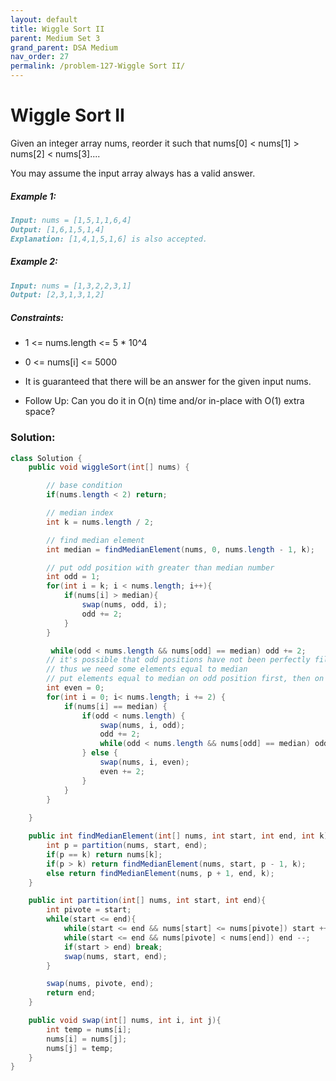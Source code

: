 ```yaml
---
layout: default
title: Wiggle Sort II
parent: Medium Set 3
grand_parent: DSA Medium
nav_order: 27
permalink: /problem-127-Wiggle Sort II/
---
```

# Wiggle Sort II
Given an integer array nums, reorder it such that nums[0] < nums[1] > nums[2] < nums[3]....

You may assume the input array always has a valid answer.

##### Example 1:
```markdown
Input: nums = [1,5,1,1,6,4]
Output: [1,6,1,5,1,4]
Explanation: [1,4,1,5,1,6] is also accepted.
```
##### Example 2:
```markdown
Input: nums = [1,3,2,2,3,1]
Output: [2,3,1,3,1,2]
```
##### Constraints:
* 1 <= nums.length <= 5 * 10^4
* 0 <= nums[i] <= 5000
* It is guaranteed that there will be an answer for the given input nums.

* Follow Up: Can you do it in O(n) time and/or in-place with O(1) extra space?

### Solution:
```java
class Solution {
    public void wiggleSort(int[] nums) {

        // base condition
        if(nums.length < 2) return;

        // median index
        int k = nums.length / 2;

        // find median element
        int median = findMedianElement(nums, 0, nums.length - 1, k);

        // put odd position with greater than median number
        int odd = 1;
        for(int i = k; i < nums.length; i++){
            if(nums[i] > median){
                swap(nums, odd, i);
                odd += 2;
            }
        }

         while(odd < nums.length && nums[odd] == median) odd += 2;
        // it's possible that odd positions have not been perfectly filled by elements larger than median.
        // thus we need some elements equal to median
        // put elements equal to median on odd position first, then on even position 0, 2, 4 ...
        int even = 0;
        for(int i = 0; i< nums.length; i += 2) {
            if(nums[i] == median) {
                if(odd < nums.length) {
                    swap(nums, i, odd);
                    odd += 2;
                    while(odd < nums.length && nums[odd] == median) odd += 2;
                } else {
                    swap(nums, i, even);
                    even += 2;
                }
            }
        }
        
    }

    public int findMedianElement(int[] nums, int start, int end, int k){
        int p = partition(nums, start, end);
        if(p == k) return nums[k];
        if(p > k) return findMedianElement(nums, start, p - 1, k);
        else return findMedianElement(nums, p + 1, end, k);
    }

    public int partition(int[] nums, int start, int end){
        int pivote = start;
        while(start <= end){
            while(start <= end && nums[start] <= nums[pivote]) start ++;
            while(start <= end && nums[pivote] < nums[end]) end --;
            if(start > end) break;
            swap(nums, start, end);
        }

        swap(nums, pivote, end);
        return end;
    }

    public void swap(int[] nums, int i, int j){
        int temp = nums[i];
        nums[i] = nums[j];
        nums[j] = temp;
    }
}
```